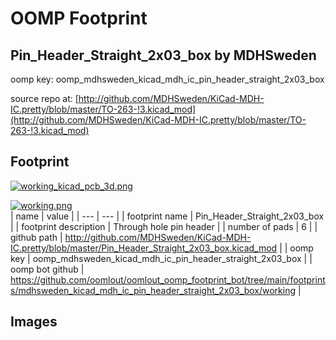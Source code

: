 # OOMP Footprint  
## Pin_Header_Straight_2x03_box  by MDHSweden  
  
oomp key: oomp_mdhsweden_kicad_mdh_ic_pin_header_straight_2x03_box  
  
source repo at: [http://github.com/MDHSweden/KiCad-MDH-IC.pretty/blob/master/TO-263-!3.kicad_mod](http://github.com/MDHSweden/KiCad-MDH-IC.pretty/blob/master/TO-263-!3.kicad_mod)  
## Footprint  
  
[![working_kicad_pcb_3d.png](working_kicad_pcb_3d_600.png)](working_kicad_pcb_3d.png)  
  
[![working.png](working_600.png)](working.png)  
| name | value | 
| --- | --- | 
| footprint name | Pin_Header_Straight_2x03_box | 
| footprint description | Through hole pin header | 
| number of pads | 6 | 
| github path | http://github.com/MDHSweden/KiCad-MDH-IC.pretty/blob/master/Pin_Header_Straight_2x03_box.kicad_mod | 
| oomp key | oomp_mdhsweden_kicad_mdh_ic_pin_header_straight_2x03_box | 
| oomp bot github | https://github.com/oomlout/oomlout_oomp_footprint_bot/tree/main/footprints/mdhsweden_kicad_mdh_ic_pin_header_straight_2x03_box/working | 
## Images  
